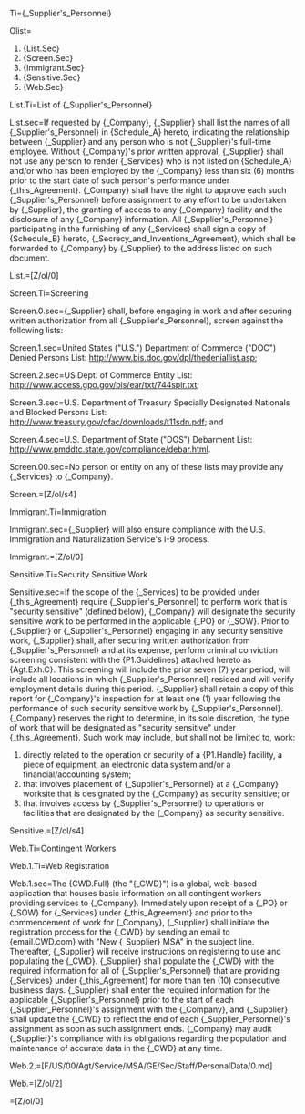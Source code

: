 Ti={_Supplier's_Personnel}

Olist=<ol><li>{List.Sec}<li>{Screen.Sec}<li>{Immigrant.Sec}<li>{Sensitive.Sec}<li>{Web.Sec}</ol>

List.Ti=List of {_Supplier's_Personnel}

List.sec=If requested by {_Company}, {_Supplier} shall list the names of all {_Supplier's_Personnel} in {Schedule_A} hereto, indicating the relationship between {_Supplier} and any person who is not {_Supplier}'s full-time employee. Without {_Company}'s prior written approval, {_Supplier} shall not use any person to render {_Services} who is not listed on {Schedule_A} and/or who has been employed by the {_Company} less than six (6) months prior to the start date of such person's performance under {_this_Agreement}. {_Company} shall have the right to approve each such {_Supplier's_Personnel} before assignment to any effort to be undertaken by {_Supplier}, the granting of access to any {_Company} facility and the disclosure of any {_Company} information. All {_Supplier's_Personnel} participating in the furnishing of any {_Services} shall sign a copy of {Schedule_B} hereto, {_Secrecy_and_Inventions_Agreement}, which shall be forwarded to {_Company} by {_Supplier} to the address listed on such document.

List.=[Z/ol/0]

Screen.Ti=Screening

Screen.0.sec={_Supplier} shall, before engaging in work and after securing written authorization from all {_Supplier's_Personnel}, screen against the following lists: 

Screen.1.sec=United States ("U.S.") Department of Commerce ("DOC") Denied Persons List: http://www.bis.doc.gov/dpl/thedeniallist.asp;

Screen.2.sec=US Dept. of Commerce Entity List: http://www.access.gpo.gov/bis/ear/txt/744spir.txt;

Screen.3.sec=U.S. Department of Treasury Specially Designated Nationals and Blocked Persons List: http://www.treasury.gov/ofac/downloads/t11sdn.pdf; and

Screen.4.sec=U.S. Department of State ("DOS") Debarment List: http://www.pmddtc.state.gov/compliance/debar.html.

Screen.00.sec=No person or entity on any of these lists may provide any {_Services} to {_Company}.

Screen.=[Z/ol/s4]

Immigrant.Ti=Immigration

Immigrant.sec={_Supplier} will also ensure compliance with the U.S. Immigration and Naturalization Service's I-9 process.

Immigrant.=[Z/ol/0]

Sensitive.Ti=Security Sensitive Work

Sensitive.sec=If the scope of the {_Services} to be provided under {_this_Agreement} require {_Supplier's_Personnel} to perform work that is "security sensitive" (defined below), {_Company} will designate the security sensitive work to be performed in the applicable {_PO} or {_SOW}. Prior to {_Supplier} or {_Supplier's_Personnel} engaging in any security sensitive work, {_Supplier} shall, after securing written authorization from {_Supplier's_Personnel} and at its expense, perform criminal conviction screening consistent with the {P1.Guidelines} attached hereto as {Agt.Exh.C}. This screening will include the prior seven (7) year period, will include all locations in which {_Supplier's_Personnel} resided and will verify employment details during this period. {_Supplier} shall retain a copy of this report for {_Company}'s inspection for at least one (1) year following the performance of such security sensitive work by {_Supplier's_Personnel}. {_Company} reserves the right to determine, in its sole discretion, the type of work that will be designated as "security sensitive" under {_this_Agreement}. Such work may include, but shall not be limited to, work: <ol><li>directly related to the operation or security of a {P1.Handle} facility, a piece of equipment, an electronic data system and/or a financial/accounting system;</li><li>that involves placement of {_Supplier's_Personnel} at a {_Company} worksite that is designated by the {_Company} as security sensitive; or</li><li>that involves access by {_Supplier's_Personnel} to operations or facilities that are designated by the {_Company} as security sensitive.</li></ol>

Sensitive.=[Z/ol/s4]

Web.Ti=Contingent Workers

Web.1.Ti=Web Registration

Web.1.sec=The {CWD.Full} (the "{_CWD}") is a global, web-based application that houses basic information on all contingent workers providing services to {_Company}. Immediately upon receipt of a {_PO} or {_SOW} for {_Services} under {_this_Agreement} and prior to the commencement of work for {_Company}, {_Supplier} shall initiate the registration process for the {_CWD} by sending an email to {email.CWD.com} with "New {_Supplier} MSA" in the subject line. Thereafter, {_Supplier} will receive instructions on registering to use and populating the {_CWD}. {_Supplier} shall populate the {_CWD} with the required information for all of {_Supplier's_Personnel} that are providing {_Services} under {_this_Agreement} for more than ten (10) consecutive business days. {_Supplier} shall enter the required information for the applicable {_Supplier's_Personnel} prior to the start of each {_Supplier_Personnel}'s assignment with the {_Company}, and {_Supplier} shall update the {_CWD} to reflect the end of each {_Supplier_Personnel}'s assignment as soon as such assignment ends. {_Company} may audit {_Supplier}'s compliance with its obligations regarding the population and maintenance of accurate data in the {_CWD} at any time.

Web.2.=[F/US/00/Agt/Service/MSA/GE/Sec/Staff/PersonalData/0.md]

Web.=[Z/ol/2] 

=[Z/ol/0]
